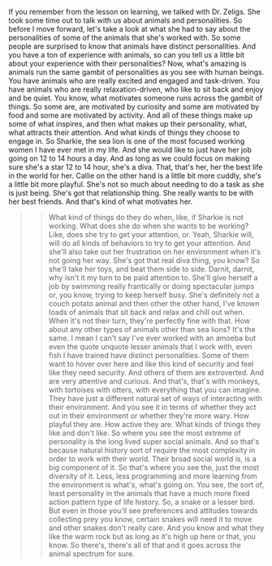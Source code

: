 If you remember from the lesson on learning, we talked with Dr. Zeligs. She
took some time out to talk with us about animals and personalities. So before I
move forward, let's take a look at what she had to say about the personalities
of some of the animals that she's worked with. So some people are surprised to
know that animals have distinct personalities. And you have a ton of experience
with animals, so can you tell us a little bit about your experience with their
personalities? Now, what's amazing is animals run the same gambit of
personalities as you see with human beings. You have animals who are really
excited and engaged and task-driven. You have animals who are really
relaxation-driven, who like to sit back and enjoy and be quiet. You know, what
motivates someone runs across the gambit of things. So some are, are motivated
by curiosity and some are motivated by food and some are motivated by activity.
And all of these things make up some of what inspires, and then what makes up
their personality, what, what attracts their attention. And what kinds of
things they choose to engage in. So Sharkie, the sea lion is one of the most
focused working women I have ever met in my life. And she would like to just
have her job going on 12 to 14 hours a day. And as long as we could focus on
making sure she's a star 12 to 14 hour, she's a diva. That, that's her, her the
best life in the world for her. Callie on the other hand is a little bit more
cuddly, she's a little bit more playful. She's not so much about needing to do
a task as she is just being. She's got that relationship thing. She really
wants to be with her best friends. And that's kind of what motivates her.
>> What kind of things do they do when, like, if Sharkie is not working. What does
she do when she wants to be working? Like, does she try to get your attention,
or.
>> Yeah, Sharkie will, will do all kinds of behaviors to try to get your
attention. And she'll also take out her frustration on her environment when
it's not going her way. She's got that real diva thing, you know? So she'll
take her toys, and beat them side to side. Darnit, darnit, why isn't it my turn
to be paid attention to. She'll give herself a job by swimming really
frantically or doing spectacular jumps or, you know, trying to keep herself
busy. She's definitely not a couch potato animal and then other the other hand,
I've known loads of animals that sit back and relax and chill out when. When
it's not their turn, they're perfectly fine with that.
>> How about any other types of animals other than sea lions?
>> It's the same. I mean I can't say I've ever worked with an amoeba but even the
quote unquote lesser animals that I work with, even fish I have trained have
distinct personalities. Some of them want to hover over here and like this kind
of security and feel like they need security. And others of them are
extroverted. And are very attentive and curious. And that's, that's with
monkeys, with tortoises with otters, with everything that you can imagine. They
have just a different natural set of ways of interacting with their
environment. And you see it in terms of whether they act out in their
environment or whether they're more wary. How playful they are. How active they
are. What kinds of things they like and don't like. So where you see the most
extreme of personality is the long lived super social animals. And so that's
because natural history sort of require the most complexity in order to work
with their world. Their broad social world is, is a big component of it. So
that's where you see the, just the most diversity of it. Less, less programming
and more learning from the environment is what's, what's going on. You see, the
sort of, least personality in the animals that have a much more fixed action
pattern type of life history. So, a snake or a lesser bird. But even in those
you'll see preferences and attitudes towards collecting prey you know, certain
snakes will need it to move and other snakes don't really care. And you know
and what they like the warm rock but as long as it's high up here or that, you
know. So there's, there's all of that and it goes across the animal spectrum
for sure.
